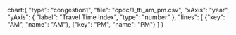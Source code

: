 chart:{
"type": "congestion1",
"file": "cpdc/1_tti_am_pm.csv",
"xAxis": "year",
"yAxis": {
"label": "Travel Time Index",
"type": "number"
},
"lines": [
{"key": "AM", "name": "AM"},
{"key": "PM", "name": "PM"}
]
}
